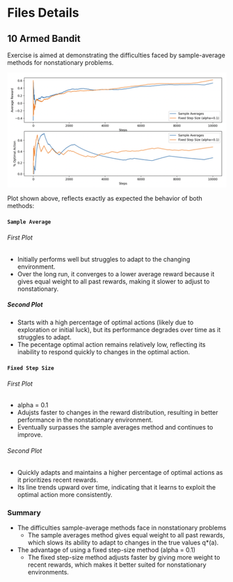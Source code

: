 # Files Details

## 10 Armed Bandit
Exercise is aimed at demonstrating the difficulties faced by sample-average methods for nonstationary problems.

![exercise2.5](../visual_aid/10_armed.png)

Plot shown above, reflects exactly as expected the behavior of both methods:

#### `Sample Average`

###### First Plot
- Initially performs well but struggles to adapt to the changing environment.
- Over the long run, it converges to a lower average reward because it gives equal weight to all past rewards, making it slower to adjust to nonstationary.

##### Second Plot
- Starts with a high percentage of optimal actions (likely due to exploration or initial luck), but its performance degrades over time as it struggles to adapt.
- The pecentage optimal action remains relatively low, reflecting its inability to respond quickly to changes in the optimal action.

#### `Fixed Step Size`

###### First Plot
- alpha = 0.1
- Adujsts faster to changes in the reward distribution, resulting in better performance in the nonstationary environment.
- Eventually surpasses the sample averages method and continues to improve.

###### Second Plot
- Quickly adapts and maintains a higher percentage of optimal actions as it prioritizes recent rewards.
- Its line trends upward over time, indicating that it learns to exploit the optimal action more consistently.

### Summary
- The difficulties sample-average methods face in nonstationary problems
    - The sample averages method gives equal weight to all past rewards, which slows its ability to adapt to changes in the true values q*(a).
- The advantage of using a fixed step-size method (alpha = 0.1)
    - The fixed step-size method adjusts faster by giving more weight to recent rewards, which makes it better suited for nonstationary environments.

